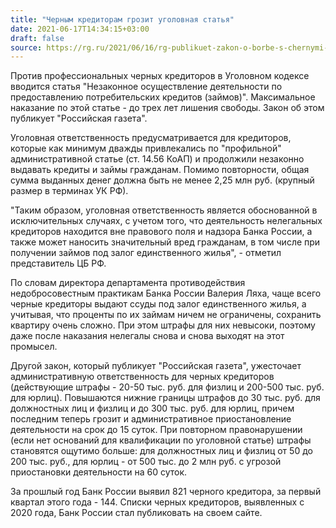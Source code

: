 ```yaml
---
title: "Черным кредиторам грозит уголовная статья"
date: 2021-06-17T14:34:15+03:00
draft: false
source: https://rg.ru/2021/06/16/rg-publikuet-zakon-o-borbe-s-chernymi-kreditorami.html
---
```


Против профессиональных черных кредиторов в Уголовном кодексе вводится статья "Незаконное осуществление деятельности по предоставлению потребительских кредитов (займов)". Максимальное наказание по этой статье - до трех лет лишения свободы. Закон об этом публикует "Российская газета".

Уголовная ответственность предусматривается для кредиторов, которые как минимум дважды привлекались по "профильной" административной статье (ст. 14.56 КоАП) и продолжили незаконно выдавать кредиты и займы гражданам. Помимо повторности, общая сумма выданных денег должна быть не менее 2,25 млн руб. (крупный размер в терминах УК РФ).

"Таким образом, уголовная ответственность является обоснованной в исключительных случаях, с учетом того, что деятельность нелегальных кредиторов находится вне правового поля и надзора Банка России, а также может наносить значительный вред гражданам, в том числе при получении займов под залог единственного жилья", - отметил представитель ЦБ РФ.

По словам директора департамента противодействия недобросовестным практикам Банка России Валерия Ляха, чаще всего черные кредиторы выдают ссуды под залог единственного жилья, а учитывая, что проценты по их займам ничем не ограничены, сохранить квартиру очень сложно. При этом штрафы для них невысоки, поэтому даже после наказания нелегалы снова и снова выходят на этот промысел.

Другой закон, который публикует "Российская газета", ужесточает административную ответственность для черных кредиторов (действующие штрафы - 20-50 тыс. руб. для физлиц и 200-500 тыс. руб. для юрлиц). Повышаются нижние границы штрафов до 30 тыс. руб. для должностных лиц и физлиц и до 300 тыс. руб. для юрлиц, причем последним теперь грозит и административное приостановление деятельности на срок до 15 суток. При повторном правонарушении (если нет оснований для квалификации по уголовной статье) штрафы становятся ощутимо больше: для должностных лиц и физлиц от 50 до 200 тыс. руб., для юрлиц - от 500 тыс. до 2 млн руб. с угрозой приостановки деятельности на 60 суток.

За прошлый год Банк России выявил 821 черного кредитора, за первый квартал этого года - 144. Списки черных кредиторов, выявленных с 2020 года, Банк России стал публиковать на своем сайте.